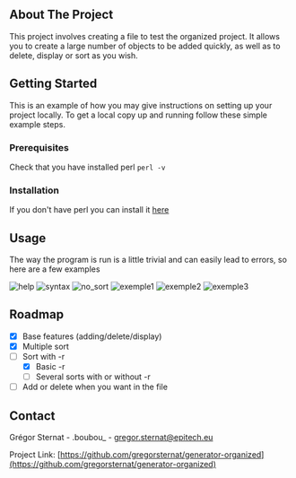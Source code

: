 <!-- ABOUT THE PROJECT -->
## About The Project

This project involves creating a file to test the organized project. It allows you to create a large number of objects to be added quickly, as well as to delete, display or sort as you wish.

<!-- GETTING STARTED -->
## Getting Started

This is an example of how you may give instructions on setting up your project locally.
To get a local copy up and running follow these simple example steps.

### Prerequisites

Check that you have installed perl 
  ```perl -v```

### Installation

If you don't have perl you can install it [here](https://www.perl.org/get.html)

<!-- USAGE EXAMPLES -->
## Usage

The way the program is run is a little trivial and can easily lead to errors, so here are a few examples

![help](./images/help_generator.png)
![syntax](./images/syntax.png)
![no_sort](./images/no_sort_generator.png)
![exemple1](./images/exemple1_sort.png)
![exemple2](./images/exemple2_sort.png)
![exemple3](./images/exemple3_sort.png)


<!-- ROADMAP -->
## Roadmap

- [x] Base features (adding/delete/display)
- [x] Multiple sort
- [ ] Sort with -r
    - [x] Basic -r
    - [ ] Several sorts with or without -r
- [ ] Add or delete when you want in the file

<!-- CONTACT -->
## Contact

Grégor Sternat - .boubou_ - gregor.sternat@epitech.eu

Project Link: [https://github.com/gregorsternat/generator-organized](https://github.com/gregorsternat/generator-organized)
